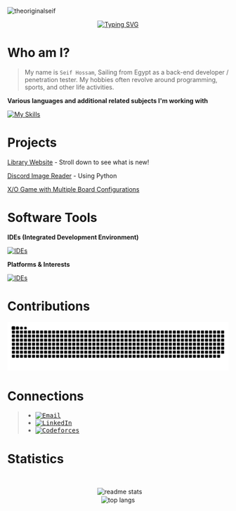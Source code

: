 <p align="left"> <img src="https://komarev.com/ghpvc/?username=theoriginalseif&label=Profile%20views&color=0e75b6&style=flat" alt="theoriginalseif" /> </p>
<p align="center">
  <a href="https://git.io/typing-svg"><img src="https://readme-typing-svg.demolab.com?font=Fira+Code&size=22&pause=1000&center=true&vCenter=true&width=435&lines=I'm+Seif;Junior+Penetration+Tester;Software+Engineer;Always+up+to+learn+new+things" alt="Typing SVG" /></a>
</p>

# Who am I?
> My name is `Seif Hossam`, Sailing from Egypt as a back-end developer / penetration tester. My hobbies often revolve around programming, sports, and other life activities.

**Various languages and additional related subjects I'm working with**

[![My Skills](https://skillicons.dev/icons?i=js,css,html,java,py,react,git,nodejs,cpp,django,md&perline=10)](https://skillicons.dev)

# **Projects**

[Library Website](https://github.com/seif8886/Library-Website) - Stroll down to see what is new!

[Discord Image Reader](https://github.com/seif8886/Discord---Image-Reader) - Using Python

[X/O Game with Multiple Board Configurations](https://github.com/seif8886/X-O-Game-with-Multiple-Board-Configurations)

# Software Tools

**IDEs (Integrated Development Environment)**

[![IDEs](https://skillicons.dev/icons?i=vscode,visualstudio,clion,pycharm,notion)](https://skillicons.dev)

**Platforms & Interests**

[![IDEs](https://skillicons.dev/icons?i=discord,gmail,github,ps,linkedin)](https://skillicons.dev)

# Contributions
<div align="center">
  <img alt="snake eating my contributions" src="https://raw.githubusercontent.com/FoUnDeRR/FoUnDeRR/output/github-contribution-grid-snake.svg" />
</div>

# Connections
> - <kbd><a href="mailto:seif.hossameldein@gmail.com"><img src="https://img.shields.io/badge/-Email-c14438?logo=gmail&logoColor=white" alt="Email"/></a></kbd>
> - <kbd><a href="https://www.linkedin.com/in/seif-hossam-387897249/"><img src="https://img.shields.io/badge/-LinkedIn-0077B5?logo=linkedin&logoColor=white" alt="LinkedIn"/></a></kbd>
> - <kbd><a href="https://codeforces.com/profile/Seif-.-"><img src="https://img.shields.io/badge/-Codeforces-1F8ACF?logo=codeforces&logoColor=white" alt="Codeforces"/></a></kbd>

# Statistics
<br/>
<p align="center">&nbsp; 
<img width=390 src="https://github-readme-stats-salesp07.vercel.app/api?username=seifelmahalawy&count_private=true&show_icons=true&theme=react&rank_icon=github&border_radius=10" alt="readme stats" />
<br/>
<img width=325 align="center" src="https://github-readme-stats-salesp07.vercel.app/api/top-langs/?username=seifelmahalawy&langs_count=6&layout=compact&theme=react&border_radius=10&size_weight=0.5&count_weight=0.5&exclude_repo=github-readme-stats" alt="top langs" />
